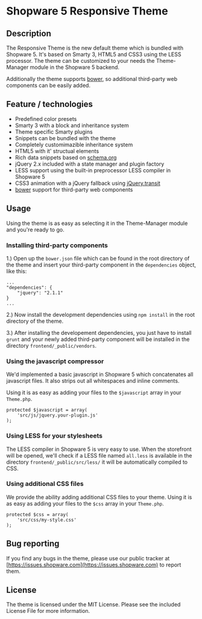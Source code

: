 # Shopware 5 Responsive Theme

## Description
The Responsive Theme is the new default theme which is bundled with Shopware 5. It's based on Smarty 3, HTML5 and CSS3 using the LESS processor. The theme can be customized to your needs the Theme-Manager module in the Shopware 5 backend.

Additionally the theme supports [bower](http://bower.io/), so additional third-party web components can be easily added.

## Feature / technologies
* Predefined color presets
* Smarty 3 with a block and inheritance system
* Theme specific Smarty plugins
* Snippets can be bundled with the theme
* Completely customimazible inheritance system
* HTML5 with it' structual elements
* Rich data snippets based on [schema.org](http://http://schema.org)
* jQuery 2.x included with a state manager and plugin factory
* LESS support using the built-in preprocessor LESS compiler in Shopware 5
* CSS3 animation with a jQuery fallback using [jQuery.transit](http://ricostacruz.com/jquery.transit/)
* [bower](http://bower.io/) support for third-party web components

## Usage
Using the theme is as easy as selecting it in the Theme-Manager module and you're ready to go.

### Installing third-party components
1.) Open up the ```bower.json``` file which can be found in the root directory of the theme and insert your third-party component in the ```dependencies``` object, like this:

```
...
"dependencies": {
    "jquery": "2.1.1"
}
...
```

2.) Now install the development dependencies using ```npm install``` in the root directory of the theme.

3.) After installing the developement dependencies, you just have to install ```grunt``` and your newly added third-party component will be installed in the directory ```frontend/_public/vendors```.

### Using the javascript compressor
We'd implemented a basic javascript in Shopware 5 which concatenates all javascript files. It also strips out all whitespaces and inline comments.

Using it is as easy as adding your files to the ```$javascript``` array in your ```Theme.php```.

```
protected $javascript = array(
	'src/js/jquery.your-plugin.js'
);
```

### Using LESS for your stylesheets
The LESS compiler in Shopware 5 is very easy to use. When the storefront will be opened, we'll check if a LESS file named ```all.less``` is available in the directory ```frontend/_public/src/less/``` it will be automatically compiled to CSS.

### Using additional CSS files
We provide the ability adding additional CSS files to your theme. Using it is as easy as adding your files to the ```$css``` array in your ```Theme.php```.

```
protected $css = array(
	'src/css/my-style.css'
);
```


## Bug reporting
If you find any bugs in the theme, please use our public tracker at [https://issues.shopware.com](https://issues.shopware.com) to report them.


## License
The theme is licensed under the MIT License. Please see the included License File for more information.
